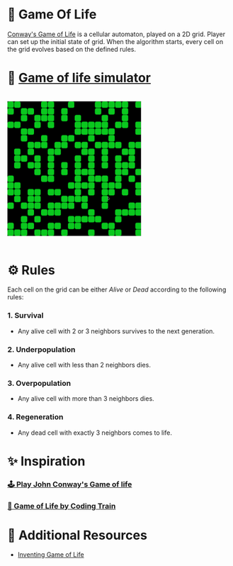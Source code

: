 # 👾 Game Of Life

[Conway's Game of Life](https://en.wikipedia.org/wiki/Conway%27s_Game_of_Life) is a cellular automaton, played on a 2D grid. Player can set up the initial state of grid. When the algorithm starts, every cell on the grid evolves based on the defined rules.

# 🚀 [Game of life simulator](https://indiecodermm.github.io/algo-lab/Game-of-life/index.html)

<br>
<img src="gol-demo.gif" width="60%">
<br><br>

# ⚙ Rules

Each cell on the grid can be either _Alive_ or _Dead_ according to the following rules:

### 1. Survival

- Any alive cell with 2 or 3 neighbors survives to the next generation.

### 2. Underpopulation

- Any alive cell with less than 2 neighbors dies.

### 3. Overpopulation

- Any alive cell with more than 3 neighbors dies.

### 4. Regeneration

- Any dead cell with exactly 3 neighbors comes to life.

# ✨ Inspiration

### [🕹 Play John Conway's Game of life](https://playgameoflife.com/)

### [🚂 Game of Life by Coding Train](https://thecodingtrain.com/challenges/85-the-game-of-life)

# 📖 Additional Resources

- [Inventing Game of Life](https://www.youtube.com/watch?v=R9Plq-D1gEk)
